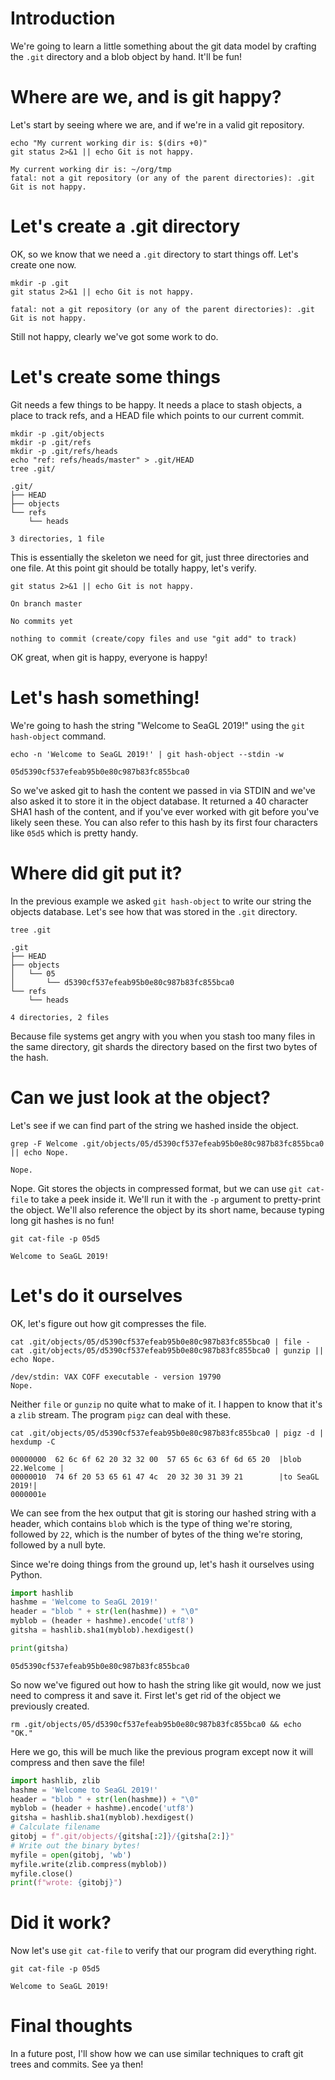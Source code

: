 # Introduction

We're going to learn a little something about the git data model by crafting the `.git` directory and a blob object by hand. It'll be fun!


# Where are we, and is git happy?

Let's start by seeing where we are, and if we're in a valid git repository.

```shell
echo "My current working dir is: $(dirs +0)"
git status 2>&1 || echo Git is not happy.
```

    My current working dir is: ~/org/tmp
    fatal: not a git repository (or any of the parent directories): .git
    Git is not happy.


# Let's create a .git directory

OK, so we know that we need a `.git` directory to start things off. Let's create one now.

```shell
mkdir -p .git
git status 2>&1 || echo Git is not happy.
```

    fatal: not a git repository (or any of the parent directories): .git
    Git is not happy.

Still not happy, clearly we've got some work to do.


# Let's create some things

Git needs a few things to be happy. It needs a place to stash objects, a place to track refs, and a HEAD file which points to our current commit.

```shell
mkdir -p .git/objects
mkdir -p .git/refs
mkdir -p .git/refs/heads
echo "ref: refs/heads/master" > .git/HEAD
tree .git/
```

    .git/
    ├── HEAD
    ├── objects
    └── refs
        └── heads

    3 directories, 1 file

This is essentially the skeleton we need for git, just three directories and one file. At this point git should be totally happy, let's verify.

```shell
git status 2>&1 || echo Git is not happy.
```

    On branch master

    No commits yet

    nothing to commit (create/copy files and use "git add" to track)

OK great, when git is happy, everyone is happy!


# Let's hash something!

We're going to hash the string "Welcome to SeaGL 2019!" using the `git hash-object` command.

```shell
echo -n 'Welcome to SeaGL 2019!' | git hash-object --stdin -w
```

    05d5390cf537efeab95b0e80c987b83fc855bca0

So we've asked git to hash the content we passed in via STDIN and we've also asked it to store it in the object database. It returned a 40 character SHA1 hash of the content, and if you've ever worked with git before you've likely seen these. You can also refer to this hash by its first four characters like `05d5` which is pretty handy.


# Where did git put it?

In the previous example we asked `git hash-object` to write our string the objects database. Let's see how that was stored in the `.git` directory.

```shell
tree .git
```

    .git
    ├── HEAD
    ├── objects
    │   └── 05
    │       └── d5390cf537efeab95b0e80c987b83fc855bca0
    └── refs
        └── heads

    4 directories, 2 files

Because file systems get angry with you when you stash too many files in the same directory, git shards the directory based on the first two bytes of the hash.


# Can we just look at the object?

Let's see if we can find part of the string we hashed inside the object.

```shell
grep -F Welcome .git/objects/05/d5390cf537efeab95b0e80c987b83fc855bca0 || echo Nope.
```

    Nope.

Nope. Git stores the objects in compressed format, but we can use `git cat-file` to take a peek inside it. We'll run it with the `-p` argument to pretty-print the object. We'll also reference the object by its short name, because typing long git hashes is no fun!

```shell
git cat-file -p 05d5
```

    Welcome to SeaGL 2019!


# Let's do it ourselves

OK, let's figure out how git compresses the file.

```shell
cat .git/objects/05/d5390cf537efeab95b0e80c987b83fc855bca0 | file -
cat .git/objects/05/d5390cf537efeab95b0e80c987b83fc855bca0 | gunzip || echo Nope.
```

    /dev/stdin: VAX COFF executable - version 19790
    Nope.

Neither `file` or `gunzip` no quite what to make of it. I happen to know that it's a `zlib` stream. The program `pigz` can deal with these.

```shell
cat .git/objects/05/d5390cf537efeab95b0e80c987b83fc855bca0 | pigz -d | hexdump -C
```

    00000000  62 6c 6f 62 20 32 32 00  57 65 6c 63 6f 6d 65 20  |blob 22.Welcome |
    00000010  74 6f 20 53 65 61 47 4c  20 32 30 31 39 21        |to SeaGL 2019!|
    0000001e

We can see from the hex output that git is storing our hashed string with a header, which contains `blob` which is the type of thing we're storing, followed by `22`, which is the number of bytes of the thing we're storing, followed by a null byte.

Since we're doing things from the ground up, let's hash it ourselves using Python.

```python
import hashlib
hashme = 'Welcome to SeaGL 2019!'
header = "blob " + str(len(hashme)) + "\0"
myblob = (header + hashme).encode('utf8')
gitsha = hashlib.sha1(myblob).hexdigest()

print(gitsha)
```

    05d5390cf537efeab95b0e80c987b83fc855bca0

So now we've figured out how to hash the string like git would, now we just need to compress it and save it. First let's get rid of the object we previously created.

```shell
rm .git/objects/05/d5390cf537efeab95b0e80c987b83fc855bca0 && echo "OK."
```

Here we go, this will be much like the previous program except now it will compress and then save the file!

```python
import hashlib, zlib
hashme = 'Welcome to SeaGL 2019!'
header = "blob " + str(len(hashme)) + "\0"
myblob = (header + hashme).encode('utf8')
gitsha = hashlib.sha1(myblob).hexdigest()
# Calculate filename
gitobj = f".git/objects/{gitsha[:2]}/{gitsha[2:]}"
# Write out the binary bytes!
myfile = open(gitobj, 'wb')
myfile.write(zlib.compress(myblob))
myfile.close()
print(f"wrote: {gitobj}")
```


# Did it work?

Now let's use `git cat-file` to verify that our program did everything right.

```shell
git cat-file -p 05d5
```

    Welcome to SeaGL 2019!


# Final thoughts

In a future post, I'll show how we can use similar techniques to craft git trees and commits. See ya then!
